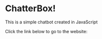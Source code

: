 # ChatterBox!

This is a simple chatbot created in JavaScript

Click the link below to go to the website:
